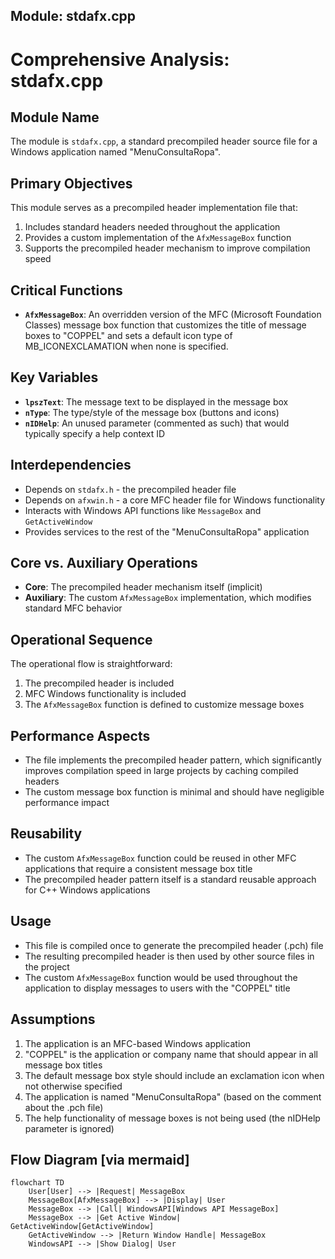 ## Module: stdafx.cpp
# Comprehensive Analysis: stdafx.cpp

## Module Name
The module is `stdafx.cpp`, a standard precompiled header source file for a Windows application named "MenuConsultaRopa".

## Primary Objectives
This module serves as a precompiled header implementation file that:
1. Includes standard headers needed throughout the application
2. Provides a custom implementation of the `AfxMessageBox` function
3. Supports the precompiled header mechanism to improve compilation speed

## Critical Functions
- **`AfxMessageBox`**: An overridden version of the MFC (Microsoft Foundation Classes) message box function that customizes the title of message boxes to "COPPEL" and sets a default icon type of MB_ICONEXCLAMATION when none is specified.

## Key Variables
- **`lpszText`**: The message text to be displayed in the message box
- **`nType`**: The type/style of the message box (buttons and icons)
- **`nIDHelp`**: An unused parameter (commented as such) that would typically specify a help context ID

## Interdependencies
- Depends on `stdafx.h` - the precompiled header file
- Depends on `afxwin.h` - a core MFC header file for Windows functionality
- Interacts with Windows API functions like `MessageBox` and `GetActiveWindow`
- Provides services to the rest of the "MenuConsultaRopa" application

## Core vs. Auxiliary Operations
- **Core**: The precompiled header mechanism itself (implicit)
- **Auxiliary**: The custom `AfxMessageBox` implementation, which modifies standard MFC behavior

## Operational Sequence
The operational flow is straightforward:
1. The precompiled header is included
2. MFC Windows functionality is included
3. The `AfxMessageBox` function is defined to customize message boxes

## Performance Aspects
- The file implements the precompiled header pattern, which significantly improves compilation speed in large projects by caching compiled headers
- The custom message box function is minimal and should have negligible performance impact

## Reusability
- The custom `AfxMessageBox` function could be reused in other MFC applications that require a consistent message box title
- The precompiled header pattern itself is a standard reusable approach for C++ Windows applications

## Usage
- This file is compiled once to generate the precompiled header (.pch) file
- The resulting precompiled header is then used by other source files in the project
- The custom `AfxMessageBox` function would be used throughout the application to display messages to users with the "COPPEL" title

## Assumptions
1. The application is an MFC-based Windows application
2. "COPPEL" is the application or company name that should appear in all message box titles
3. The default message box style should include an exclamation icon when not otherwise specified
4. The application is named "MenuConsultaRopa" (based on the comment about the .pch file)
5. The help functionality of message boxes is not being used (the nIDHelp parameter is ignored)
## Flow Diagram [via mermaid]
```mermaid
flowchart TD
    User[User] --> |Request| MessageBox
    MessageBox[AfxMessageBox] --> |Display| User
    MessageBox --> |Call| WindowsAPI[Windows API MessageBox]
    MessageBox --> |Get Active Window| GetActiveWindow[GetActiveWindow]
    GetActiveWindow --> |Return Window Handle| MessageBox
    WindowsAPI --> |Show Dialog| User
```
